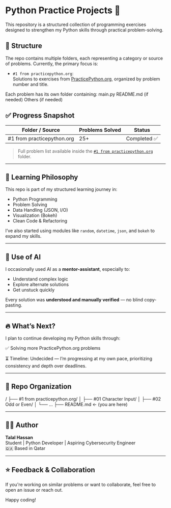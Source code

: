 # Python Practice Projects 🚀

This repository is a structured collection of programming exercises designed to strengthen my Python skills through practical problem-solving.

## 📌 Structure

The repo contains multiple folders, each representing a category or source of problems. Currently, the primary focus is:

- `#1 from practicepython.org`:  
  Solutions to exercises from [PracticePython.org](https://www.practicepython.org/), organized by problem number and title.

Each problem has its own folder containing:
main.py
README.md (if needed)
Others (if needed)

## ✅ Progress Snapshot

| Folder / Source             | Problems Solved | Status          |
|----------------------------|------------------|------------------|
| #1 from practicepython.org | 25+              |Completed ✅     |

> Full problem list available inside the [`#1 from practicepython.org`](./%231%20from%20practicepython.org/) folder.

---

## 🧠 Learning Philosophy

This repo is part of my structured learning journey in:
- Python Programming
- Problem Solving
- Data Handling (JSON, I/O)
- Visualization (Bokeh)
- Clean Code & Refactoring

I’ve also started using modules like `random`, `datetime`, `json`, and `bokeh` to expand my skills.

---

## 🤖 Use of AI

I occasionally used AI as a **mentor-assistant**, especially to:
- Understand complex logic
- Explore alternate solutions
- Get unstuck quickly

Every solution was **understood and manually verified** — no blind copy-pasting.

---

## 🔥 What’s Next?
I plan to continue developing my Python skills through:

✅ Solving more PracticePython.org problems

⏳ Timeline: Undecided — I’m progressing at my own pace, prioritizing consistency and depth over deadlines.

---

## 📁 Repo Organization
/
├── #1 from practicepython.org/
│ ├── #01 Character Input/
│ ├── #02 Odd or Even/
│ └── ...
├── README.md ← (you are here)

---

## 👨‍💻 Author

**Talal Hassan**  
Student | Python Developer | Aspiring Cybersecurity Engineer  
🇶🇦 Based in Qatar

---

## ⭐ Feedback & Collaboration

If you're working on similar problems or want to collaborate, feel free to open an issue or reach out.

Happy coding!
